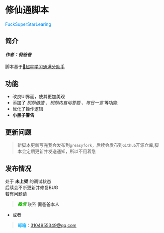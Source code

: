 # 修仙通脚本

<font color=#008efa>FuckSuperStarLearing</font>

## 简介
#### *作者：倪爸爸*  
脚本基于[💯超星学习通满分助手](https://greasyfork.org/zh-CN/scripts/436994-%E8%B6%85%E6%98%9F%E5%AD%A6%E4%B9%A0%E9%80%9A%E6%BB%A1%E5%88%86%E5%8A%A9%E6%89%8B-%E6%94%AF%E6%8C%81%E4%BB%BB%E5%8A%A1%E7%82%B9%E8%87%AA%E5%8A%A8%E8%B7%B3%E8%BD%AC-%E7%AB%A0%E8%8A%82%E6%B5%8B%E9%AA%8C-%E4%BD%9C%E4%B8%9A-%E8%80%83%E8%AF%95%E5%85%A8%E7%BD%91%E6%A3%80%E7%B4%A2%E7%AD%94%E6%A1%88-%E7%AE%80%E7%AD%94%E9%A2%98%E6%94%AF%E6%8C%81chatgpt%E5%AF%B9%E6%8E%A5-%E9%9F%B3%E9%A2%91-%E8%A7%86%E9%A2%91%E5%85%A8%E8%87%AA%E5%8A%A8%E9%9D%99%E9%9F%B3%E6%92%AD%E6%94%BE-%E5%8F%AF%E8%A7%86%E5%8C%96%E5%8F%82%E6%95%B0%E9%85%8D%E7%BD%AE)
## 功能
* 改良UI界面，使其更加美观
* 添加了 *视频倍速* 、*视频内自动答题* 、*每日一言* 等功能
* 优化了操作逻辑
* **小黑子警告**
## 更新问题
> 新脚本更新写完我会发布到```greasyfork```，后续会发布到```Github```开源仓库,脚本会定期更新并发送通知，所以不用着急
## 发布情况
处于 **未上架** 的调试状态  
后续会不断更新并修复BUG  
若有问题请  
><font color = #15b300>***微信*** </font>联系 **倪爸爸本人**   
* 或者  
><font color = #15b3FF>**邮箱**</font>：3104955349@qq.com
